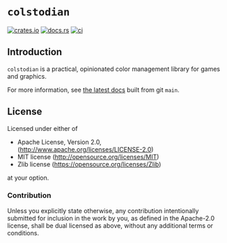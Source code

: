 # `colstodian`

[![crates.io](https://img.shields.io/crates/v/colstodian.svg)](https://crates.io/crates/colstodian)
[![docs.rs](https://docs.rs/colstodian/badge.svg)](https://docs.rs/colstodian)
[![ci](https://github.com/fu5ha/colstodian/actions/workflows/ci.yaml/badge.svg)](https://github.com/fu5ha/colstodian/actions)
## Introduction

`colstodian` is a practical, opinionated color management library for games and graphics.

For more information, see [the latest docs](https://fu5ha.github.io/colstodian/colstodian/) built
from git `main`.

## License

Licensed under either of

- Apache License, Version 2.0, (<http://www.apache.org/licenses/LICENSE-2.0>)
- MIT license (<http://opensource.org/licenses/MIT>)
- Zlib license (<https://opensource.org/licenses/Zlib>)

at your option.

### Contribution

Unless you explicitly state otherwise, any contribution intentionally submitted for inclusion in the work by you, as defined in the Apache-2.0 license, shall be dual licensed as above, without any additional terms or conditions.
